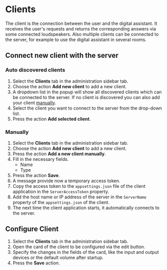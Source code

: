 # Clients
The client is the connection between the user and the digital assistant. It receives the user's requests and returns the corresponding answers via some connected loudspeakers. Also multiple clients can be connected to the server, for example to use the digital assistant in several rooms.

## Connect new client with the server

### Auto discovered clients
1. Select the **Clients** tab in the administration sidebar tab.
2. Choose the action **Add new client** to add a new client.
3. A dropdown list in the popup will show all discovered clients which can be connected to the server. If no client is discovered you can also add your client [manually](#manually).
4. Select the client you want to connect to the server from the drop-down list.
5. Press the action **Add selected client**.

### Manually
1. Select the **Clients** tab in the administration sidebar tab.
2. Choose the action **Add new client** to add a new client.
3. Press the action **Add a new client manually**.
4. Fill in the necessary fields.
   - Name
   - Type
5. Press the action **Save**.
6. A message provide now a temporary access token. 
7. Copy the access token to the `appsettings.json` file of the client application in the `ServerAccessToken` property.
8. Add the host name or IP address of the server in the `ServerName` property of the `appsettings.json` of the client.
9. The next time the client application starts, it automatically connects to the server.

## Configure Client
1. Select the **Clients** tab in the administration sidebar tab.
2. Open the card of the client to be configured via the edit button.
3. Specify the changes in the fields of the card, like the input and output devices or the default volume after startup.
4. Press the **Save** action.